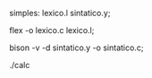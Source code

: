 simples: lexico.l sintatico.y;

flex -o lexico.c lexico.l;

bison -v -d sintatico.y -o sintatico.c;

./calc